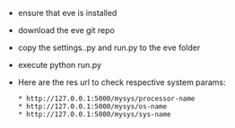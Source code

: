 * ensure that eve is installed
* download the eve git repo

* copy the settings..py and run.py to the eve folder
* execute 
      python run.py

* Here are the res url to check respective system params:

      * http://127.0.0.1:5000/mysys/processor-name
      * http://127.0.0.1:5000/mysys/os-name
      * http://127.0.0.1:5000/mysys/sys-name
